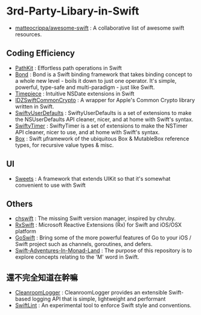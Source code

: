 # 3rd-Party-Libary-in-Swift

* [matteocrippa/awesome-swift](https://github.com/matteocrippa/awesome-swift) : A collaborative list of awesome swift resources.

## Coding Efficiency
* [PathKit](https://github.com/kylef/PathKit) : Effortless path operations in Swift
* [Bond](https://github.com/SwiftBond/Bond) : Bond is a Swift binding framework that takes binding concept to a whole new level - boils it down to just one operator. It's simple, powerful, type-safe and multi-paradigm - just like Swift.
* [Timepiece](https://github.com/naoty/Timepiece) : Intuitive NSDate extensions in Swift
* [IDZSwiftCommonCrypto](https://github.com/iosdevzone/IDZSwiftCommonCrypto) : A wrapper for Apple's Common Crypto library written in Swift.
* [SwiftyUserDefaults](https://github.com/radex/SwiftyUserDefaults) : SwiftyUserDefaults is a set of extensions to make the NSUserDefaults API cleaner, nicer, and at home with Swift's syntax.
* [SwiftyTimer](https://github.com/radex/SwiftyTimer) : SwiftyTimer is a set of extensions to make the NSTimer API cleaner, nicer to use, and at home with Swift's syntax.
* [Box](https://github.com/robrix/Box) : Swift µframework of the ubiquitous Box<T> & MutableBox<T> reference types, for recursive value types & misc.

## UI
* [Sweets](https://github.com/larcus94/Sweets) : A framework that extends UIKit so that it's somewhat convenient to use with Swift


## Others
* [chswift](https://github.com/neonichu/chswift) : The missing Swift version manager, inspired by chruby.
* [RxSwift](https://github.com/kzaher/RxSwift) : Microsoft Reactive Extensions (Rx) for Swift and iOS/OSX platform
* [GoSwift](https://github.com/tidwall/GoSwift) : Bring some of the more powerful features of Go to your iOS / Swift project such as channels, goroutines, and defers.
* [Swift-Adventures-In-Monad-Land](https://github.com/alskipp/Swift-Adventures-In-Monad-Land) : The purpose of this repository is to explore concepts relating to the 'M' word in Swift.


## 還不完全知道在幹嘛
* [CleanroomLogger](https://github.com/emaloney/CleanroomLogger) : CleanroomLogger provides an extensible Swift-based logging API that is simple, lightweight and performant
* [SwiftLint](https://github.com/realm/SwiftLint) : An experimental tool to enforce Swift style and conventions.
